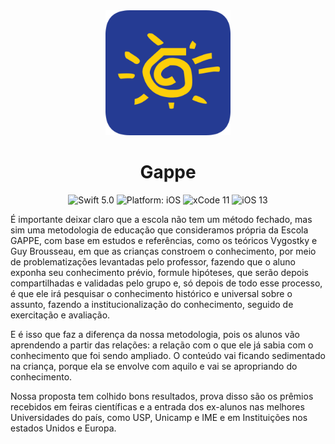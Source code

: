 <div align = "center">
<img src="Assets/Logo.png" width="200" />
</div>

<h1><div align = "center"> Gappe </div></h1>

<p></p>
<p align="center">
<img src="https://img.shields.io/badge/Swift-5.0-brightgreen.svg" alt="Swift 5.0"/>
<img src="https://img.shields.io/badge/platform-iOS-purple.svg" alt="Platform: iOS"/>
<img src="https://img.shields.io/badge/Xcode-11-orange.svg" alt="xCode 11"/>
<img src="https://img.shields.io/badge/iOS-13-blue.svg" alt="iOS 13"/>
</p>

<p align="left">É importante deixar claro que a escola não tem um método fechado, mas sim uma metodologia de educação que consideramos própria da Escola GAPPE, com base em estudos e referências, como os teóricos Vygostky e Guy Brousseau, em que as crianças constroem o conhecimento, por meio de problematizações levantadas pelo professor, fazendo que o aluno exponha seu conhecimento prévio, formule hipóteses, que serão depois compartilhadas e validadas pelo grupo e, só depois de todo esse processo, é que ele irá pesquisar o conhecimento histórico e universal sobre o assunto, fazendo a institucionalização do conhecimento, seguido de exercitação e avaliação.

E é isso que faz a diferença da nossa metodologia, pois os alunos vão aprendendo a partir das relações: a relação com o que ele já sabia com o conhecimento que foi sendo ampliado. O conteúdo vai ficando sedimentado na criança, porque ela se envolve com aquilo e vai se apropriando do conhecimento.
 
Nossa proposta tem colhido bons resultados, prova disso são os prêmios recebidos em feiras científicas e a entrada dos ex-alunos nas melhores Universidades do país, como USP, Unicamp e IME e em Instituições nos estados Unidos e Europa.</p>

